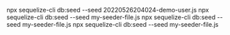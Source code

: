npx sequelize-cli db:seed --seed 20220526204024-demo-user.js
npx sequelize-cli db:seed --seed my-seeder-file.js
npx sequelize-cli db:seed --seed my-seeder-file.js
npx sequelize-cli db:seed --seed my-seeder-file.js
